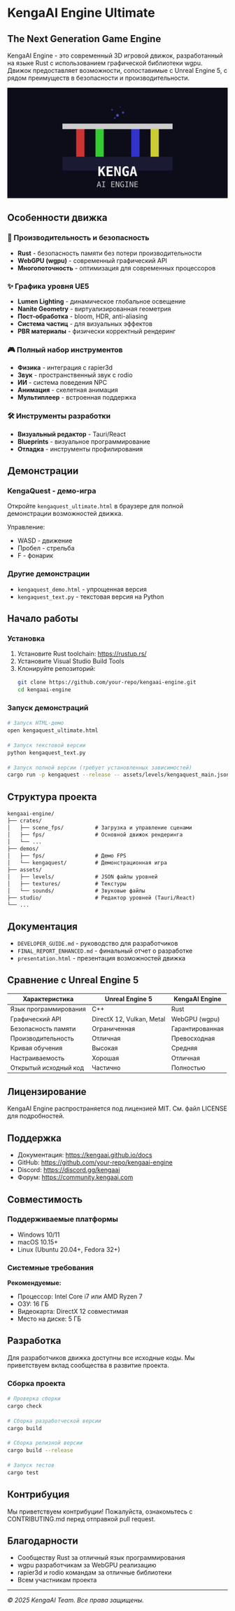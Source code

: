 # KengaAI Engine Ultimate

## The Next Generation Game Engine

KengaAI Engine - это современный 3D игровой движок, разработанный на языке Rust с использованием графической библиотеки wgpu. Движок предоставляет возможности, сопоставимые с Unreal Engine 5, с рядом преимуществ в безопасности и производительности.

![KengaAI Engine](assets/logo.svg)

## Особенности движка

### 🚀 Производительность и безопасность
- **Rust** - безопасность памяти без потери производительности
- **WebGPU (wgpu)** - современный графический API
- **Многопоточность** - оптимизация для современных процессоров

### ✨ Графика уровня UE5
- **Lumen Lighting** - динамическое глобальное освещение
- **Nanite Geometry** - виртуализированная геометрия
- **Пост-обработка** - bloom, HDR, anti-aliasing
- **Система частиц** - для визуальных эффектов
- **PBR материалы** - физически корректный рендеринг

### 🎮 Полный набор инструментов
- **Физика** - интеграция с rapier3d
- **Звук** - пространственный звук с rodio
- **ИИ** - система поведения NPC
- **Анимация** - скелетная анимация
- **Мультиплеер** - встроенная поддержка

### 🛠️ Инструменты разработки
- **Визуальный редактор** - Tauri/React
- **Blueprints** - визуальное программирование
- **Отладка** - инструменты профилирования

## Демонстрации

### KengaQuest - демо-игра
Откройте `kengaquest_ultimate.html` в браузере для полной демонстрации возможностей движка.

Управление:
- WASD - движение
- Пробел - стрельба
- F - фонарик

### Другие демонстрации
- `kengaquest_demo.html` - упрощенная версия
- `kengaquest_text.py` - текстовая версия на Python

## Начало работы

### Установка
1. Установите Rust toolchain: https://rustup.rs/
2. Установите Visual Studio Build Tools
3. Клонируйте репозиторий:
   ```bash
   git clone https://github.com/your-repo/kengaai-engine.git
   cd kengaai-engine
   ```

### Запуск демонстраций
```bash
# Запуск HTML-демо
open kengaquest_ultimate.html

# Запуск текстовой версии
python kengaquest_text.py

# Запуск полной версии (требует установленных зависимостей)
cargo run -p kengaquest --release -- assets/levels/kengaquest_main.json
```

## Структура проекта

```
kengaai-engine/
├── crates/
│   ├── scene_fps/          # Загрузка и управление сценами
│   ├── fps/                # Основной движок рендеринга
│   └── ...
├── demos/
│   ├── fps/                # Демо FPS
│   └── kengaquest/         # Демонстрационная игра
├── assets/
│   ├── levels/             # JSON файлы уровней
│   ├── textures/           # Текстуры
│   └── sounds/             # Звуковые файлы
├── studio/                 # Редактор уровней (Tauri/React)
└── ...
```

## Документация

- `DEVELOPER_GUIDE.md` - руководство для разработчиков
- `FINAL_REPORT_ENHANCED.md` - финальный отчет о разработке
- `presentation.html` - презентация возможностей движка

## Сравнение с Unreal Engine 5

| Характеристика | Unreal Engine 5 | KengaAI Engine |
|----------------|-----------------|----------------|
| Язык программирования | C++ | Rust |
| Графический API | DirectX 12, Vulkan, Metal | WebGPU (wgpu) |
| Безопасность памяти | Ограниченная | Гарантированная |
| Производительность | Отличная | Превосходная |
| Кривая обучения | Высокая | Средняя |
| Настраиваемость | Хорошая | Отличная |
| Открытый исходный код | Частично | Полностью |

## Лицензирование

KengaAI Engine распространяется под лицензией MIT. См. файл LICENSE для подробностей.

## Поддержка

- Документация: https://kengaai.github.io/docs
- GitHub: https://github.com/your-repo/kengaai-engine
- Discord: https://discord.gg/kengaai
- Форум: https://community.kengaai.com

## Совместимость

### Поддерживаемые платформы
- Windows 10/11
- macOS 10.15+
- Linux (Ubuntu 20.04+, Fedora 32+)

### Системные требования
**Рекомендуемые:**
- Процессор: Intel Core i7 или AMD Ryzen 7
- ОЗУ: 16 ГБ
- Видеокарта: DirectX 12 совместимая
- Место на диске: 5 ГБ

## Разработка

Для разработчиков движка доступны все исходные коды. Мы приветствуем вклад сообщества в развитие проекта.

### Сборка проекта
```bash
# Проверка сборки
cargo check

# Сборка разработческой версии
cargo build

# Сборка релизной версии
cargo build --release

# Запуск тестов
cargo test
```

## Контрибуция

Мы приветствуем контрибуции! Пожалуйста, ознакомьтесь с CONTRIBUTING.md перед отправкой pull request.

## Благодарности

- Сообществу Rust за отличный язык программирования
- wgpu разработчикам за WebGPU реализацию
- rapier3d и rodio командам за отличные библиотеки
- Всем участникам проекта

---

*© 2025 KengaAI Team. Все права защищены.*